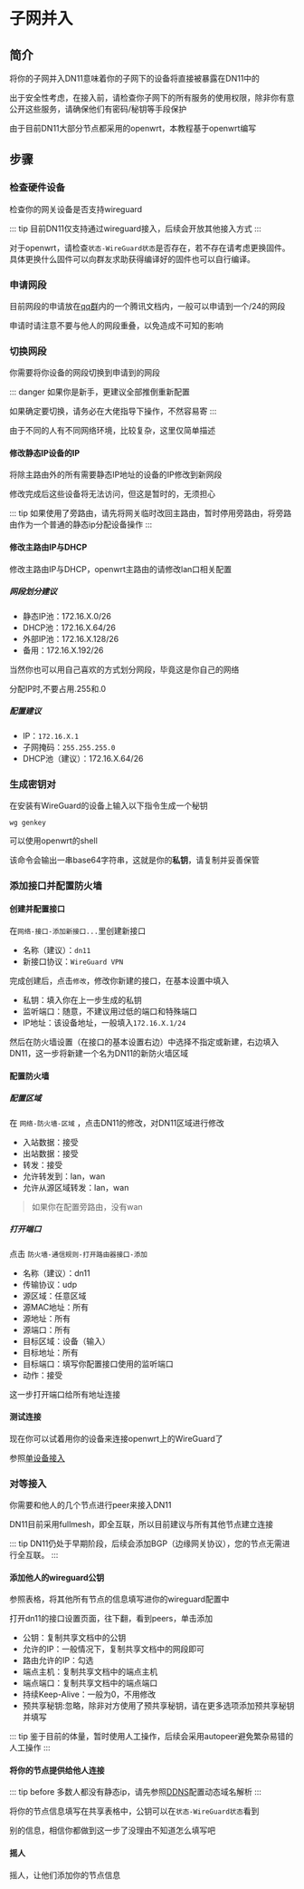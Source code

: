 # 子网并入

## 简介

将你的子网并入DN11意味着你的子网下的设备将直接被暴露在DN11中的

出于安全性考虑，在接入前，请检查你子网下的所有服务的使用权限，除非你有意公开这些服务，请确保他们有密码/秘钥等手段保护

由于目前DN11大部分节点都采用的openwrt，本教程基于openwrt编写

## 步骤

### 检查硬件设备

检查你的网关设备是否支持wireguard

::: tip
目前DN11仅支持通过wireguard接入，后续会开放其他接入方式
:::

对于openwrt，请检查`状态-WireGuard状态`是否存在，若不存在请考虑更换固件。具体更换什么固件可以向群友求助获得编译好的固件也可以自行编译。

### 申请网段

目前网段的申请放在[qq群](https://jq.qq.com/?_wv=1027&k=wlfajEoS)内的一个腾讯文档内，一般可以申请到一个/24的网段

申请时请注意不要与他人的网段重叠，以免造成不可知的影响

### 切换网段

你需要将你设备的网段切换到申请到的网段

::: danger
如果你是新手，更建议全部推倒重新配置

如果确定要切换，请务必在大佬指导下操作，不然容易寄
:::

由于不同的人有不同网络环境，比较复杂，这里仅简单描述

#### 修改静态IP设备的IP

将除主路由外的所有需要静态IP地址的设备的IP修改到新网段

修改完成后这些设备将无法访问，但这是暂时的，无须担心

::: tip
如果使用了旁路由，请先将网关临时改回主路由，暂时停用旁路由，将旁路由作为一个普通的静态ip分配设备操作
:::

#### 修改主路由IP与DHCP

修改主路由IP与DHCP，openwrt主路由的请修改lan口相关配置

##### 网段划分建议

- 静态IP池：172.16.X.0/26
- DHCP池：172.16.X.64/26
- 外部IP池：172.16.X.128/26
- 备用：172.16.X.192/26

当然你也可以用自己喜欢的方式划分网段，毕竟这是你自己的网络

分配IP时,不要占用.255和.0

##### 配置建议

- IP：`172.16.X.1`
- 子网掩码：`255.255.255.0`
- DHCP池（建议）：172.16.X.64/26

### 生成密钥对

在安装有WireGuard的设备上输入以下指令生成一个秘钥

`wg genkey`

可以使用openwrt的shell

该命令会输出一串base64字符串，这就是你的**私钥**，请复制并妥善保管

### 添加接口并配置防火墙

#### 创建并配置接口

在`网络-接口-添加新接口...`里创建新接口

- 名称（建议）：`dn11`
- 新接口协议：`WireGuard VPN`

完成创建后，点击`修改`，修改你新建的接口，在基本设置中填入

- 私钥：填入你在上一步生成的私钥
- 监听端口：随意，不建议用过低的端口和特殊端口
- IP地址：该设备地址，一般填入`172.16.X.1/24`

然后在防火墙设置（在接口的基本设置右边）中选择不指定或新建，右边填入DN11，这一步将新建一个名为DN11的新防火墙区域

#### 配置防火墙

##### 配置区域

在 `网络-防火墙-区域` ，点击DN11的修改，对DN11区域进行修改

- 入站数据：接受
- 出站数据：接受
- 转发：接受
- 允许转发到：lan，wan
- 允许从源区域转发：lan，wan

> 如果你在配置旁路由，没有wan

##### 打开端口

点击 `防火墙-通信规则-打开路由器接口-添加`

- 名称（建议）：dn11
- 传输协议：udp
- 源区域：任意区域
- 源MAC地址：所有
- 源地址：所有
- 源端口：所有
- 目标区域：设备（输入）
- 目标地址：所有
- 目标端口：填写你配置接口使用的监听端口
- 动作：接受

这一步打开端口给所有地址连接

#### 测试连接

现在你可以试着用你的设备来连接openwrt上的WireGuard了

参照[单设备接入](/singleDevice)

### 对等接入

你需要和他人的几个节点进行peer来接入DN11

DN11目前采用fullmesh，即全互联，所以目前建议与所有其他节点建立连接

::: tip
DN11仍处于早期阶段，后续会添加BGP（边缘网关协议），您的节点无需进行全互联。
:::

#### 添加他人的wireguard公钥

参照表格，将其他所有节点的信息填写进你的wireguard配置中

打开dn11的接口设置页面，往下翻，看到peers，单击添加

- 公钥：复制共享文档中的公钥
- 允许的IP：一般情况下，复制共享文档中的网段即可
- 路由允许的IP：勾选
- 端点主机：复制共享文档中的端点主机
- 端点端口：复制共享文档中的端点端口
- 持续Keep-Alive：一般为0，不用修改
- 预共享秘钥:忽略，除非对方使用了预共享秘钥，请在更多选项添加预共享秘钥并填写

::: tip
鉴于目前的体量，暂时使用人工操作，后续会采用autopeer避免繁杂易错的人工操作
:::

#### 将你的节点提供给他人连接

::: tip before
多数人都没有静态ip，请先参照[DDNS]()配置动态域名解析
:::

将你的节点信息填写在共享表格中，公钥可以在`状态-WireGuard状态`看到

别的信息，相信你都做到这一步了没理由不知道怎么填写吧

#### 摇人

摇人，让他们添加你的节点信息
